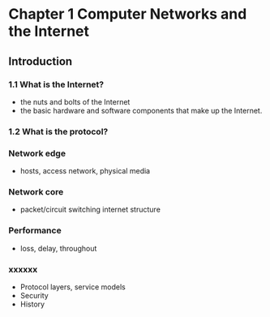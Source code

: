 # Chapter 1 Computer Networks and the Internet

## Introduction

### 1.1 What is the Internet?

- the nuts and bolts of the Internet
- the basic hardware and software components that make up the Internet.

### 1.2 What is the protocol?

### Network edge

- hosts, access network, physical media

### Network core

- packet/circuit switching internet structure

### Performance

- loss, delay, throughout

### xxxxxx

- Protocol layers, service models
- Security
- History
